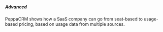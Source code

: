 ##### Advanced

PeppaCRM shows how a SaaS company can go from seat-based to usage-based pricing, based on usage data from multiple sources.